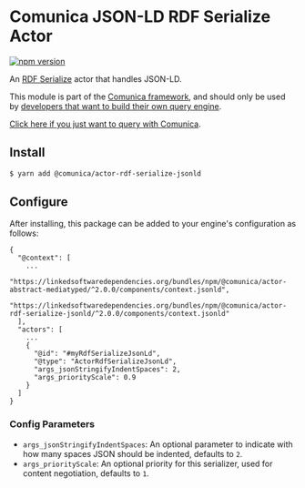 # Comunica JSON-LD RDF Serialize Actor

[![npm version](https://badge.fury.io/js/%40comunica%2Factor-rdf-serialize-jsonld.svg)](https://www.npmjs.com/package/@comunica/actor-rdf-serialize-jsonld)

An [RDF Serialize](https://github.com/comunica/comunica/tree/master/packages/bus-rdf-serialize) actor that handles JSON-LD.

This module is part of the [Comunica framework](https://github.com/comunica/comunica),
and should only be used by [developers that want to build their own query engine](https://comunica.dev/docs/modify/).

[Click here if you just want to query with Comunica](https://comunica.dev/docs/query/).

## Install

```bash
$ yarn add @comunica/actor-rdf-serialize-jsonld
```

## Configure

After installing, this package can be added to your engine's configuration as follows:
```text
{
  "@context": [
    ...
    "https://linkedsoftwaredependencies.org/bundles/npm/@comunica/actor-abstract-mediatyped/^2.0.0/components/context.jsonld",
    "https://linkedsoftwaredependencies.org/bundles/npm/@comunica/actor-rdf-serialize-jsonld/^2.0.0/components/context.jsonld"  
  ],
  "actors": [
    ...
    {
      "@id": "#myRdfSerializeJsonLd",
      "@type": "ActorRdfSerializeJsonLd",
      "args_jsonStringifyIndentSpaces": 2,
      "args_priorityScale": 0.9
    }
  ]
}
```

### Config Parameters

* `args_jsonStringifyIndentSpaces`: An optional parameter to indicate with how many spaces JSON should be indented, defaults to `2`.
* `args_priorityScale`: An optional priority for this serializer, used for content negotiation, defaults to `1`.
